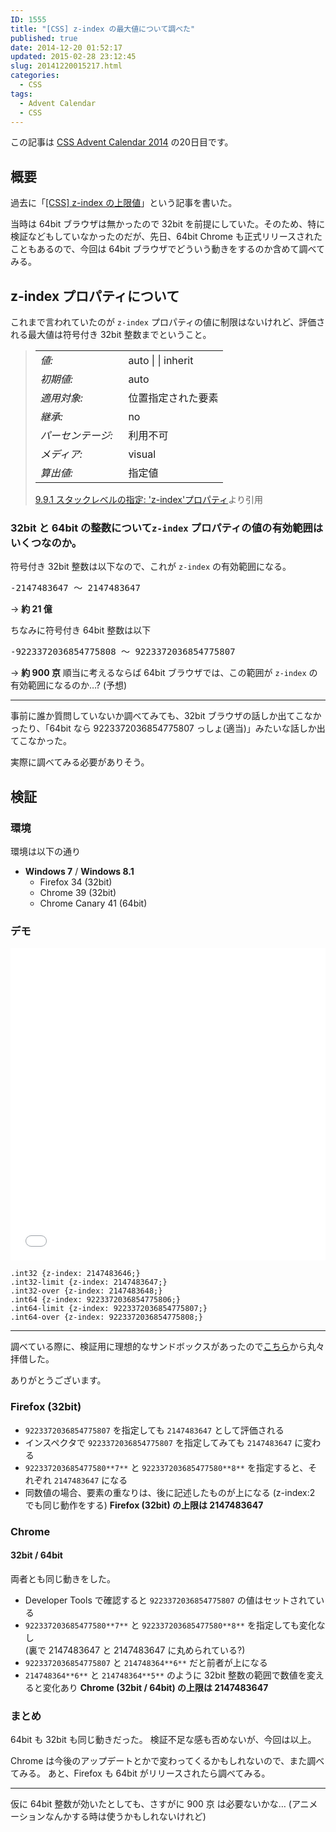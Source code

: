 ```yaml
---
ID: 1555
title: "[CSS] z-index の最大値について調べた"
published: true
date: 2014-12-20 01:52:17
updated: 2015-02-28 23:12:45
slug: 20141220015217.html
categories:
  - CSS
tags:
  - Advent Calendar
  - CSS
---
```


<p class="c-alert is-info">この記事は <a href="http://qiita.com/advent-calendar/2014/css">CSS Advent Calendar 2014</a> の20日目です。</p>

<!--more-->

## 概要

過去に「[[CSS] z-index の上限値](20130530161519.html "[CSS] z-index の上限値")」という記事を書いた。

当時は 64bit ブラウザは無かったので 32bit を前提にしていた。そのため、特に検証などもしていなかったのだが、先日、64bit Chrome も正式リリースされたこともあるので、今回は 64bit ブラウザでどういう動きをするのか含めて調べてみる。

## z-index プロパティについて

これまで言われていたのが `z-index` プロパティの値に制限はないけれど、評価される最大値は符号付き 32bit 整数までということ。

<blockquote>
  <table cellpadding="0" cellspacing="0">
    <tbody>
      <tr valign="baseline"><td><em>値:</em>  </td><td>auto | <span class="value-inst-integer"><integer></span> | <span class="value-inst-inherit">inherit</span></td></tr>
      <tr valign="baseline"><td><em>初期値:</em>  </td><td>auto</td></tr>
      <tr valign="baseline"><td><em>適用対象:</em>  </td><td>位置指定された要素</td></tr>
      <tr valign="baseline"><td><em>継承:</em>  </td><td>no</td></tr>
      <tr valign="baseline"><td><em>パーセンテージ:</em>  </td><td>利用不可</td></tr>
      <tr valign="baseline"><td><em>メディア:</em>  </td><td>visual</td></tr>
      <tr valign="baseline"><td><em>算出値:</em>  </td><td>指定値</td></tr>
    </tbody>
  </table>
  <footer><a href="http://momdo.s35.xrea.com/web-html-test/spec/CSS21/visuren.html#propdef-z-index">9.9.1 スタックレベルの指定: 'z-index'プロパティ</a>より引用</footer>
</blockquote>

### 32bit と 64bit の整数について`z-index` プロパティの値の有効範囲はいくつなのか。

符号付き 32bit 整数は以下なので、これが `z-index` の有効範囲になる。

<pre>
-2147483647 ～ 2147483647
</pre>

-> **約 21 億**

ちなみに符号付き 64bit 整数は以下

<pre>
-9223372036854775808 ～ 9223372036854775807
</pre>

<pre style="display:none">
9*10^18 = 9000000000000000000 (900京)
</pre>

-> **約 900 京**
順当に考えるならば 64bit ブラウザでは、この範囲が `z-index` の有効範囲になるのか…? (予想)

---

事前に誰か質問していないか調べてみても、32bit ブラウザの話しか出てこなかったり、「64bit なら 9223372036854775807 っしょ(適当)」みたいな話しか出てこなかった。

実際に調べてみる必要がありそう。

## 検証

### 環境

環境は以下の通り

- **Windows 7** / **Windows 8.1**
  - Firefox 34 (32bit)
  - Chrome 39 (32bit)
  - Chrome Canary 41 (64bit)

### デモ

<iframe height='500' scrolling='no' title='a verification on the maximum value of z-index' src='//codepen.io/hiro0218/embed/VqXxBV/?height=500&theme-id=light&default-tab=result' frameborder='no' allowtransparency='true' allowfullscreen='true' style='width: 100%;'>See the Pen <a href='https://codepen.io/hiro0218/pen/VqXxBV/'>a verification on the maximum value of z-index</a> by hiro (<a href='https://codepen.io/hiro0218'>@hiro0218</a>) on <a href='https://codepen.io'>CodePen</a>.
</iframe>

```language-css
.int32 {z-index: 2147483646;}
.int32-limit {z-index: 2147483647;}
.int32-over {z-index: 2147483648;}
.int64 {z-index: 9223372036854775806;}
.int64-limit {z-index: 9223372036854775807;}
.int64-over {z-index: 9223372036854775808;}
```

---

調べている際に、検証用に理想的なサンドボックスがあったので<a href="http://jsfiddle.net/bdukes/76MCf/2/show/">こちら</a>から丸々拝借した。

ありがとうございます。

### Firefox (32bit)

- `9223372036854775807` を指定しても `2147483647` として評価される
- インスペクタで `9223372036854775807` を指定してみても `2147483647` に変わる
- `922337203685477580**7**` と `922337203685477580**8**` を指定すると、それぞれ `2147483647` になる
- 同数値の場合、要素の重なりは、後に記述したものが上になる (z-index:2 でも同じ動作をする)
  **Firefox (32bit) の上限は 2147483647**

### Chrome

#### 32bit / 64bit

両者とも同じ動きをした。

- Developer Tools で確認すると `9223372036854775807` の値はセットされている
- `922337203685477580**7**` と `922337203685477580**8**` を指定しても変化なし  
   (裏で 2147483647 と 2147483647 に丸められている?)
- `9223372036854775807` と `214748364**6**` だと前者が上になる
- `214748364**6**` と `214748364**5**` のように 32bit 整数の範囲で数値を変えると変化あり
  **Chrome (32bit / 64bit) の上限は 2147483647**

### まとめ

64bit も 32bit も同じ動きだった。
検証不足な感も否めないが、今回は以上。

Chrome は今後のアップデートとかで変わってくるかもしれないので、また調べてみる。
あと、Firefox も 64bit がリリースされたら調べてみる。

---

仮に 64bit 整数が効いたとしても、さすがに 900 京 は必要ないかな… (アニメーションなんかする時は使うかもしれないけれど)
